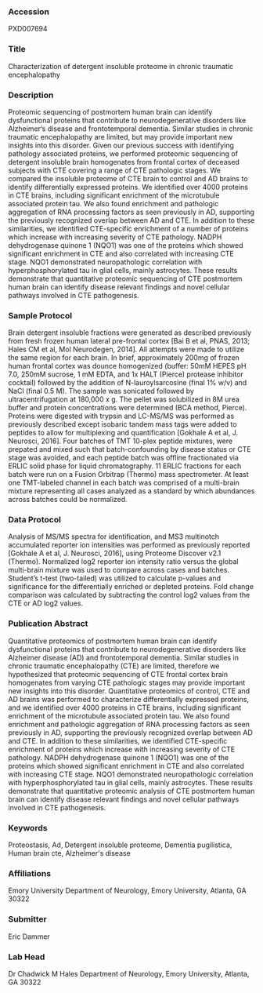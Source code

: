 ### Accession
PXD007694

### Title
Characterization of detergent insoluble proteome in chronic traumatic encephalopathy

### Description
Proteomic sequencing of postmortem human brain can identify dysfunctional proteins that contribute to neurodegenerative disorders like Alzheimer’s disease and frontotemporal dementia. Similar studies in chronic traumatic encephalopathy are limited, but may provide important new insights into this disorder. Given our previous success with identifying pathology associated proteins, we performed proteomic sequencing of detergent insoluble brain homogenates from frontal cortex of deceased subjects with CTE covering a range of CTE pathologic stages. We compared the insoluble proteome of CTE brain to control and AD brains to identify differentially expressed proteins. We identified over 4000 proteins in CTE brains, including significant enrichment of the microtubule associated protein tau. We also found enrichment and pathologic aggregation of RNA processing factors as seen previously in AD, supporting the previously recognized overlap between AD and CTE. In addition to these similarities, we identified CTE-specific enrichment of a number of proteins which increase with increasing severity of CTE pathology. NADPH dehydrogenase quinone 1 (NQO1) was one of the proteins which showed significant enrichment in CTE and also correlated with increasing CTE stage. NQO1 demonstrated neuropathologic correlation with hyperphosphorylated tau in glial cells, mainly astrocytes. These results demonstrate that quantitative proteomic sequencing of CTE postmortem human brain can identify disease relevant findings and novel cellular pathways involved in CTE pathogenesis.

### Sample Protocol
Brain detergent insoluble fractions were generated as described previously from fresh frozen human lateral pre-frontal cortex [Bai B et al, PNAS, 2013; Hales CM et al, Mol Neurodegen, 2014]. All attempts were made to utilize the same region for each brain. In brief, approximately 200mg of frozen human frontal cortex was dounce homogenized (buffer: 50mM HEPES pH 7.0, 250mM sucrose, 1 mM EDTA, and 1x HALT (Pierce) protease inhibitor cocktail) followed by the addition of N-lauroylsarcosine (final 1% w/v) and NaCl (final 0.5 M). The sample was sonicated followed by ultracentrifugation at 180,000 x g. The pellet was solubilized in 8M urea buffer and protein concentrations were determined (BCA method, Pierce). Proteins were digested with trypsin and LC-MS/MS was performed as previously described except isobaric tandem mass tags were added to peptides to allow for multiplexing and quantification [Gokhale A et al, J. Neurosci, 2016]. Four batches of TMT 10-plex peptide mixtures, were prepated and mixed such that batch-confounding by disease status or CTE stage was avoided, and each peptide batch was offline fractionated via ERLIC solid phase for liquid chromatography. 11 ERLIC fractions for each batch were run on a Fusion Orbitrap (Thermo) mass spectrometer. At least one TMT-labeled channel in each batch was comprised of a multi-brain mixture representing all cases analyzed as a standard by which abundances across batches could be normalized.

### Data Protocol
Analysis of MS/MS spectra for identification, and MS3 multinotch accumulated reporter ion intensities was performed as previously reported [Gokhale A et al, J. Neurosci, 2016], using Proteome Discover v2.1 (Thermo). Normalized log2 reporter ion intensity ratio versus the global multi-brain mixture was used to compare across cases and batches. Student’s t-test (two-tailed) was utilized to calculate p-values and significance for the differentially enriched or depleted proteins. Fold change comparison was calculated by subtracting the control log2 values from the CTE or AD log2 values.

### Publication Abstract
Quantitative proteomics of postmortem human brain can identify dysfunctional proteins that contribute to neurodegenerative disorders like Alzheimer disease (AD) and frontotemporal dementia. Similar studies in chronic traumatic encephalopathy (CTE) are limited, therefore we hypothesized that proteomic sequencing of CTE frontal cortex brain homogenates from varying CTE pathologic stages may provide important new insights into this disorder. Quantitative proteomics of control, CTE and AD brains was performed to characterize differentially expressed proteins, and we identified over 4000 proteins in CTE brains, including significant enrichment of the microtubule associated protein tau. We also found enrichment and pathologic aggregation of RNA processing factors as seen previously in AD, supporting the previously recognized overlap between AD and CTE. In addition to these similarities, we identified CTE-specific enrichment of proteins which increase with increasing severity of CTE pathology. NADPH dehydrogenase quinone 1 (NQO1) was one of the proteins which showed significant enrichment in CTE and also correlated with increasing CTE stage. NQO1 demonstrated neuropathologic correlation with hyperphosphorylated tau in glial cells, mainly astrocytes. These results demonstrate that quantitative proteomic analysis of CTE postmortem human brain can identify disease relevant findings and novel cellular pathways involved in CTE pathogenesis.

### Keywords
Proteostasis, Ad, Detergent insoluble proteome, Dementia pugilistica, Human brain cte, Alzheimer's disease

### Affiliations
Emory University
Department of Neurology, Emory University, Atlanta, GA 30322

### Submitter
Eric Dammer

### Lab Head
Dr Chadwick M Hales
Department of Neurology, Emory University, Atlanta, GA 30322


